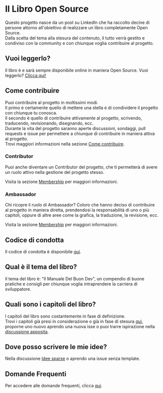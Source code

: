 # Il Libro Open Source

Questo progetto nasce da un post su LinkedIn che ha raccolto decine di persone attorno all'obiettivo di realizzare un libro completamente Open Source.  
Dalla scelta del tema alla stesura del contenuto, il tutto verrà gestito e condiviso con la community e con chiunque voglia contribuire al progetto.

## Vuoi leggerlo?

Il libro è e sarà sempre disponibile online in maniera Open Source. Vuoi leggerlo? [Clicca qui!](https://il-libro-open-source.github.io/book/)

## Come contribuire

Puoi contribuire al progetto in moltissimi modi.  
Il primo è certamente quello di mettere una stella e di condividere il progetto con chiunque tu conosca.  
Il secondo è quello di contribuire attivamente al progetto, scrivendo, traducendo, revisionando, disegnando, ecc.  
Durante la vita del progetto saranno aperte discussioni, sondaggi, pull requests e issue per permettere a chiunque di contribuire in maniera attiva al progetto.  
Trovi maggiori informazioni nella sezione [Come contribuire](CONTRIBUTING.md).

### Contributor

Puoi anche diventare un Contributor del progetto, che ti permetterà di avere un ruolo attivo nella gestione del progetto stesso.

Visita la sezione [Membership](https://github.com/Il-Libro-Open-Source/governance/blob/main/MEMBERSHIP.md) per maggiori informazioni.

### Ambassador

Chi ricopre il ruolo di Ambassador?
Coloro che hanno deciso di contribuire al progetto in maniera diretta, prendendosi la responsabilità di uno o più capitoli, oppure di altre aree come la grafica, la traduzione, la revisione, ecc.

Visita la sezione [Membership](https://github.com/Il-Libro-Open-Source/governance/blob/main/MEMBERSHIP.md) per maggiori informazioni.

## Codice di condotta

Il codice di condotta è disponibile [qui](CODE_OF_CONDUCT.md).

## Qual è il tema del libro?

Il tema del libro è: "Il Manuale Del Buon Dev", un compendio di buone pratiche e consigli per chiunque voglia intraprendere la carriera di sviluppatore.

## Quali sono i capitoli del libro?

I capitoli del libro sono costantemente in fase di definizione.  
Trovi i capitoli già presi in considerazione o già in fase di stesura [qui](https://github.com/Il-Libro-Open-Source/book/labels/nuovo-capitolo), proporne uno nuovo aprendo una nuova isse o puoi trarre ispirazione nella [discussione apposita](https://github.com/Il-Libro-Open-Source/book/discussions/3).

## Dove posso scrivere le mie idee?

Nella discussione [Idee sparse](https://github.com/Il-Libro-Open-Source/book/discussions/27) o aprendo una issue senza template.

## Domande Frequenti

Per accedere alle domande frequenti, clicca [qui](https://github.com/Il-Libro-Open-Source/book/blob/main/qna.md).
